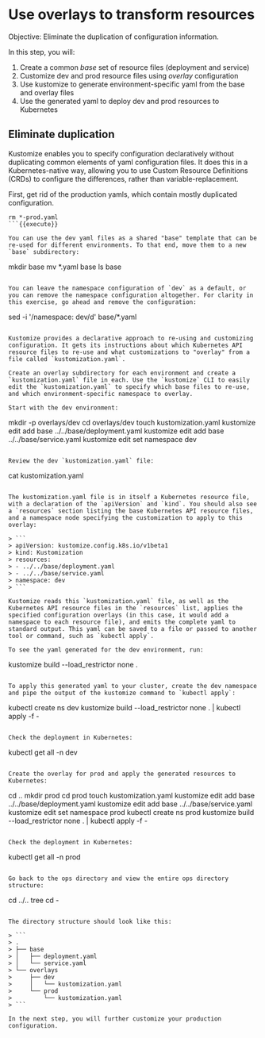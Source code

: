 # Use overlays to transform resources

Objective:
Eliminate the duplication of configuration information.

In this step, you will:
1. Create a common _base_ set of resource files (deployment and service)
2. Customize dev and prod resource files using _overlay_ configuration
3. Use kustomize to generate environment-specific yaml from the base and overlay files
4. Use the generated yaml to deploy dev and prod resources to Kubernetes

## Eliminate duplication

Kustomize enables you to specify configuration declaratively without duplicating common elements of yaml configuration files. It does this in a Kubernetes-native way, allowing you to use Custom Resource Definitions (CRDs) to configure the differences, rather than variable-replacement.

First, get rid of the production yamls, which contain mostly duplicated configuration.

```
rm *-prod.yaml
```{{execute}}

You can use the dev yaml files as a shared "base" template that can be re-used for different environments. To that end, move them to a new `base` subdirectory:

```
mkdir base
mv *.yaml base
ls base
```{{execute}}

You can leave the namespace configuration of `dev` as a default, or you can remove the namespace configuration altogether. For clarity in this exercise, go ahead and remove the configuration:

```
sed -i '/namespace: dev/d' base/*.yaml 
```{{execute}}

Kustomize provides a declarative approach to re-using and customizing configuration. It gets its instructions about which Kubernetes API resource files to re-use and what customizations to "overlay" from a file called `kustomization.yaml`.

Create an overlay subdirectory for each environment and create a `kustomization.yaml` file in each. Use the `kustomize` CLI to easily edit the `kustomization.yaml` to specify which base files to re-use, and which environment-specific namespace to overlay.

Start with the dev environment:

```
mkdir -p overlays/dev
cd overlays/dev
touch kustomization.yaml
kustomize edit add base ../../base/deployment.yaml
kustomize edit add base ../../base/service.yaml
kustomize edit set namespace dev
```{{execute}}

Review the dev `kustomization.yaml` file:

```
cat kustomization.yaml
```{{execute}}

The kustomization.yaml file is in itself a Kubernetes resource file, with a declaration of the `apiVersion` and `kind`. You should also see a `resources` section listing the base Kubernetes API resource files, and a namespace node specifying the customization to apply to this overlay:
               
> ```
> apiVersion: kustomize.config.k8s.io/v1beta1
> kind: Kustomization
> resources:
> - ../../base/deployment.yaml
> - ../../base/service.yaml
> namespace: dev
> ```

Kustomize reads this `kustomization.yaml` file, as well as the Kubernetes API resource files in the `resources` list, applies the specified configuration overlays (in this case, it would add a namespace to each resource file), and emits the complete yaml to standard output. This yaml can be saved to a file or passed to another tool or command, such as `kubectl apply`.

To see the yaml generated for the dev environment, run:

```
kustomize build --load_restrictor none .
```{{execute}}

To apply this generated yaml to your cluster, create the dev namespace and pipe the output of the kustomize command to `kubectl apply`:

```
kubectl create ns dev
kustomize build --load_restrictor none . | kubectl apply -f -
```{{execute}}

Check the deployment in Kubernetes:

```
kubectl get all -n dev
```{{execute}}

Create the overlay for prod and apply the generated resources to Kubernetes:

```
cd ..
mkdir prod
cd prod
touch kustomization.yaml
kustomize edit add base ../../base/deployment.yaml
kustomize edit add base ../../base/service.yaml
kustomize edit set namespace prod
kubectl create ns prod
kustomize build --load_restrictor none . | kubectl apply -f -
```{{execute}}

Check the deployment in Kubernetes:

```
kubectl get all -n prod
```{{execute}}

Go back to the ops directory and view the entire ops directory structure:

```
cd ../..
tree
cd -
```{{execute}}

The directory structure should look like this:

> ```
> .
> ├── base
> │   ├── deployment.yaml
> │   └── service.yaml
> └── overlays
>     ├── dev
>     │   └── kustomization.yaml
>     └── prod
>         └── kustomization.yaml
> ```

In the next step, you will further customize your production configuration.